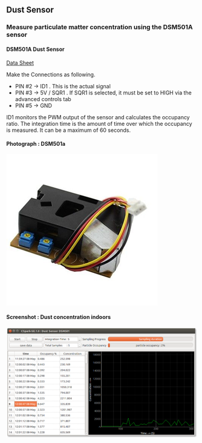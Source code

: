 Dust Sensor
---

### Measure particulate matter concentration using the DSM501A sensor

#### DSM501A Dust Sensor

[Data Sheet](https://www.elecrow.com/wiki/images/3/3a/DSM501.pdf)

Make the Connections as following.
+ PIN #2 -> ID1 . This is the actual signal
+ PIN #3 -> 5V / SQR1 . If SQR1 is selected, it must be set to HIGH via the advanced controls tab
+ PIN #5 -> GND 

ID1 monitors the PWM output of the sensor and calculates the occupancy ratio. The integration time is the amount of time over which the occupancy is measured. It can be a maximum of 60 seconds.

#### Photograph : DSM501a

![](images/photographs/dsm501a.jpg)

#### Screenshot : Dust concentration indoors

![](images/screenshots/PSL_DSM501A.png)


